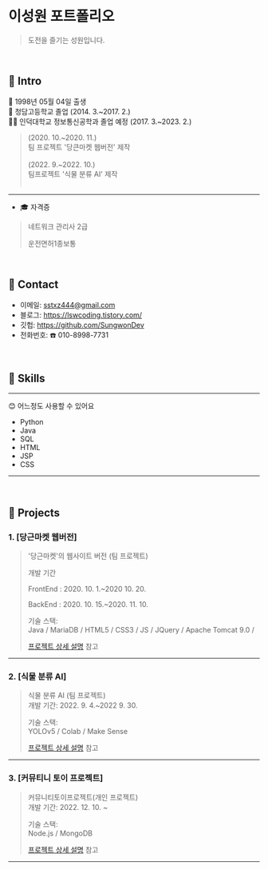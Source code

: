 # 이성원 포트폴리오
>도전을 즐기는 성원입니다.</br>
>
</br>

## :pushpin: Intro
:baby: 1998년 05월 04일 출생</br>
:school: 청담고등학교 졸업
(2014. 3.~2017. 2.)</br>
👨‍🎓 인덕대학교 정보통신공학과 졸업 예정
(2017. 3.~2023. 2.)</br>

>(2020. 10.~2020. 11.) </br>
>팀 프로젝트 '당큰마켓 웹버전' 제작</br></br>
>(2022. 9.~2022. 10.) </br>
>팀프로젝트 '식물 분류 AI' 제작</br></br>
<hr>

- :mortar_board: 자격증
> 네트워크 관리사 2급
> 
> 운전면허1종보통
</br>

## :pushpin: Contact
- 이메일: sstxz444@gmail.com
- 블로그: https://lswcoding.tistory.com/
- 깃헙: https://github.com/SungwonDev
- 전화번호: :phone: 010-8998-7731

</br>

## :pushpin: Skills

<hr>

:blush: 어느정도 사용할 수 있어요
- Python
- Java
- SQL
- HTML
- JSP
- CSS


<hr>

</br>

## :pushpin: Projects

### 1. [당근마켓 웹버전]
>'당근마켓'의 웹사이트 버전 (팀 프로젝트) 
>
>개발 기간 
>
>FrontEnd : 2020. 10. 1.~2020 10. 20. 
>
>BackEnd : 2020. 10. 15.~2020. 11. 10.  
>  
>기술 스택:  
>Java / MariaDB / HTML5 / CSS3 / JS / JQuery / Apache Tomcat 9.0 /   
>  
>[프로젝트 상세 설명](https://github.com/SungwonDev/DaangnMarket_Web_Project) 참고
---

### 2. [식물 분류 AI]
>식물 분류 AI (팀 프로젝트)  
>개발 기간: 2022. 9. 4.~2022 9. 30.  
>  
>기술 스택:  
>YOLOv5 / Colab / Make Sense
>  
>[프로젝트 상세 설명](https://github.com/SungwonDev/Plants_Image_Classification_Project) 참고
---

### 3. [커뮤티니 토이 프로젝트]
>커뮤니티토이프로젝트(개인 프로젝트)  
>개발 기간: 2022. 12. 10. ~  
>  
>기술 스택:  
>Node.js / MongoDB
>  
>[프로젝트 상세 설명](https://github.com/SungwonDev/Community_Projectss) 참고
---
